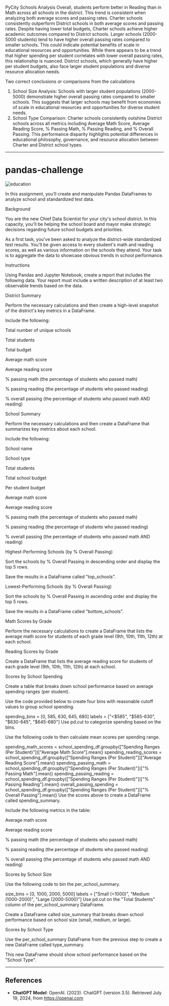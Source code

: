 PyCity Schools Analysis
    Overall, students perform better in Reading than in Math across all schools in the district. This trend is consistent when analyzing both average scores and passing rates. Charter schools consistently outperform District schools in both average scores and passing rates. Despite having lower total budgets, Charter schools achieve higher academic outcomes compared to District schools. Larger schools (2000-5000 students) tend to have higher overall passing rates compared to smaller schools. This could indicate potential benefits of scale in educational resources and opportunities. While there appears to be a trend that higher spending per student correlates with lower overall passing rates, this relationship is nuanced. District schools, which generally have higher per student budgets, also face larger student populations and diverse resource allocation needs. 


Two correct conclusions or comparisons from the calculations 
  1) School Size Analysis: Schools with larger student populations (2000-5000) demonstrate higher overall passing rates compared to smaller schools. This suggests that larger schools may benefit from economies of scale in educational resources and opportunities for diverse student needs.
  2) School Type Comparison: Charter schools consistently outshine District schools across all metrics including Average Math Score, Average Reading Score, % Passing Math, % Passing Reading, and % Overall Passing. This performance disparity highlights potential differences in educational philosophy, governance, and resource allocation between Charter and District school types.
---



# pandas-challenge
![education](https://github.com/user-attachments/assets/b40c46bf-2df6-4561-b20f-a63dd711f1a7)

In this assignment, you’ll create and manipulate Pandas DataFrames to analyze school and standardized test data.

Background

You are the new Chief Data Scientist for your city's school district. In this capacity, you'll be helping the school board and mayor make strategic decisions regarding future school budgets and priorities.

As a first task, you've been asked to analyze the district-wide standardized test results. You'll be given access to every student's math and reading scores, as well as various information on the schools they attend. Your task is to aggregate the data to showcase obvious trends in school performance.

Instructions

Using Pandas and Jupyter Notebook, create a report that includes the following data. Your report must include a written description of at least two observable trends based on the data.

District Summary

Perform the necessary calculations and then create a high-level snapshot of the district's key metrics in a DataFrame.

Include the following:

Total number of unique schools

Total students

Total budget

Average math score

Average reading score

% passing math (the percentage of students who passed math)

% passing reading (the percentage of students who passed reading)

% overall passing (the percentage of students who passed math AND reading)

School Summary

Perform the necessary calculations and then create a DataFrame that summarizes key metrics about each school.

Include the following:

School name

School type

Total students

Total school budget

Per student budget

Average math score

Average reading score

% passing math (the percentage of students who passed math)

% passing reading (the percentage of students who passed reading)

% overall passing (the percentage of students who passed math AND reading)


Highest-Performing Schools (by % Overall Passing)

Sort the schools by % Overall Passing in descending order and display the top 5 rows.

Save the results in a DataFrame called "top_schools".

Lowest-Performing Schools (by % Overall Passing)

Sort the schools by % Overall Passing in ascending order and display the top 5 rows.

Save the results in a DataFrame called "bottom_schools".

Math Scores by Grade

Perform the necessary calculations to create a DataFrame that lists the average math score for students of each grade level (9th, 10th, 11th, 12th) at each school.

Reading Scores by Grade

Create a DataFrame that lists the average reading score for students of each grade level (9th, 10th, 11th, 12th) at each school.

Scores by School Spending

Create a table that breaks down school performance based on average spending ranges (per student).

Use the code provided below to create four bins with reasonable cutoff values to group school spending.

spending_bins = [0, 585, 630, 645, 680]
labels = ["<$585", "$585-630", "$630-645", "$645-680"]
Use pd.cut to categorize spending based on the bins.

Use the following code to then calculate mean scores per spending range.

spending_math_scores = school_spending_df.groupby(["Spending Ranges (Per Student)"])["Average Math Score"].mean()
spending_reading_scores = school_spending_df.groupby(["Spending Ranges (Per Student)"])["Average Reading Score"].mean()
spending_passing_math = school_spending_df.groupby(["Spending Ranges (Per Student)"])["% Passing Math"].mean()
spending_passing_reading = school_spending_df.groupby(["Spending Ranges (Per Student)"])["% Passing Reading"].mean()
overall_passing_spending = school_spending_df.groupby(["Spending Ranges (Per Student)"])["% Overall Passing"].mean()
Use the scores above to create a DataFrame called spending_summary.

Include the following metrics in the table:

Average math score

Average reading score

% passing math (the percentage of students who passed math)

% passing reading (the percentage of students who passed reading)

% overall passing (the percentage of students who passed math AND reading)

Scores by School Size

Use the following code to bin the per_school_summary.

size_bins = [0, 1000, 2000, 5000]
labels = ["Small (<1000)", "Medium (1000-2000)", "Large (2000-5000)"]
Use pd.cut on the "Total Students" column of the per_school_summary DataFrame.

Create a DataFrame called size_summary that breaks down school performance based on school size (small, medium, or large).

Scores by School Type

Use the per_school_summary DataFrame from the previous step to create a new DataFrame called type_summary.

This new DataFrame should show school performance based on the "School Type".

********************************************************************************************************************    
## References

- **ChatGPT Model**: OpenAI. (2023). ChatGPT (version 3.5). Retrieved July 19, 2024, from https://openai.com

